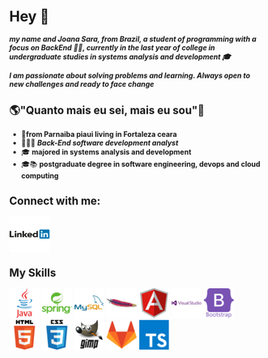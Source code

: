 
# Hey 👋
***my name and Joana Sara, from Brazil, a student of programming with a focus on BackEnd 👩‍💻, currently in the last year of college in undergraduate studies in systems analysis and development 🎓***

***I am passionate about solving problems and learning. Always open to new challenges and ready to face change***


## 🌎"**Quanto mais eu sei, mais eu sou**"🧠

 

 - 📍**from Parnaiba piaui living in Fortaleza ceara**
 - 👩🏻‍💻 ***Back-End software development analyst***
- 🎓 **majored in systems analysis and development**
- 🎓📚 **postgraduate degree in software engineering, devops and cloud computing**


## Connect with me:

<a href="https://www.linkedin.com/in/joana-sara-82212a197/" target="_black">
       <img align="center" alt="sara-linkedin" height="70" width="80" src="https://raw.githubusercontent.com/devicons/devicon/master/icons/linkedin/linkedin-original-wordmark.svg" style="max-width: 100%;">
       </a>

## My Skills
  <img src="https://raw.githubusercontent.com/devicons/devicon/master/icons/java/java-original-wordmark.svg" alt="rails" width="60" height="60"  style="max-width: 100%;"></img>
  <img src="https://raw.githubusercontent.com/devicons/devicon/master/icons/spring/spring-original-wordmark.svg" alt="rails" width="60" height="60" style="max-width: 100%;"></img>
    <img src="https://raw.githubusercontent.com/devicons/devicon/master/icons/mysql/mysql-original-wordmark.svg" alt="rails" width="60" height="60"  style="max-width: 100%;"></img>
   <img src="https://raw.githubusercontent.com/devicons/devicon/master/icons/apache/apache-original.svg" alt="rails" width="60" height="60"  style="max-width: 100%;"></img>
  <img src="https://raw.githubusercontent.com/devicons/devicon/master/icons/angularjs/angularjs-original.svg" alt="rails" width="60" height="60"  style="max-width: 100%;"></img>
   <img src="https://raw.githubusercontent.com/devicons/devicon/master/icons/visualstudio/visualstudio-plain-wordmark.svg" alt="rails" width="60" height="60"  style="max-width: 100%;"></img>
   <img src="https://raw.githubusercontent.com/devicons/devicon/master/icons/bootstrap/bootstrap-plain-wordmark.svg" alt="rails" width="60" height="60"  style="max-width: 100%;"></img>
  <img src="https://raw.githubusercontent.com/devicons/devicon/master/icons/html5/html5-original-wordmark.svg" alt="rails" width="60" height="60"  style="max-width: 100%;"></img>
  <img src="https://raw.githubusercontent.com/devicons/devicon/master/icons/css3/css3-original-wordmark.svg" alt="rails" width="60" height="60"  style="max-width: 100%;"></img>
   <img src="https://raw.githubusercontent.com/devicons/devicon/master/icons/gimp/gimp-original-wordmark.svg" alt="rails" width="60" height="60"  style="max-width: 100%;"></img>
   <img src="https://raw.githubusercontent.com/devicons/devicon/master/icons/gitlab/gitlab-original.svg" alt="rails" width="60" height="60"  style="max-width: 100%;"></img>
     <img src="https://raw.githubusercontent.com/devicons/devicon/master/icons/typescript/typescript-original.svg" alt="rails" width="60" height="60"  style="max-width: 100%;"></img>
   

